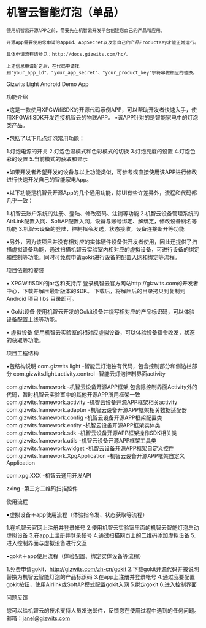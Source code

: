 机智云智能灯泡（单品）
=============

    使用机智云开源APP之前，需要先在机智云开发平台创建您自己的产品和应用。

    开源App需要使用您申请的AppId、AppSecret以及您自己的产品ProductKey才能正常运行。

    具体申请流程请参见：http://docs.gizwits.com/hc/。

    上述信息申请好之后，在代码中请找到"your_app_id"、"your_app_secret"、"your_product_key"字符串做相应的替换。

Gizwits Light Android Demo App

功能介绍

▪这是一款使用XPGWifiSDK的开源代码示例APP，可以帮助开发者快速入手，使用XPGWifiSDK开发连接机智云的物联APP。
▪该APP针对的是智能家电中的灯泡类产品。

▪包括了以下几点灯泡常用功能：

1.灯泡电源的开关
2.灯泡色温模式和色彩模式的切换
3.灯泡亮度的设置
4.灯泡色彩的设置
5.当前模式的获取和显示

▪如果开发者希望开发的设备与以上功能类似，可参考或直接使用该APP进行修改进行快速开发自己的智能家电App。

▪以下功能是机智云开源App的几个通用功能，除UI有些许差异外，流程和代码都几乎一致：

1.机智云账户系统的注册、登陆、修改密码、注销等功能
2.机智云设备管理系统的AirLink配置入网、SoftAP配置入网，设备与账号绑定、解绑定，修改设备别名等功能
3.机智云设备的登陆，控制指令发送，状态接收，设备连接断开等功能

▪另外，因为该项目并没有相对应的实体硬件设备供开发者使用，因此还提供了扫描虚拟设备功能，通过扫描机智云实验室内相对应的虚拟设备，可进行设备的绑定和控制等功能。同时可免费申请gokit进行设备的配置入网和绑定等流程。

项目依赖和安装

▪	XPGWifiSDK的jar包和支持库
登录机智云官方网站http://gizwits.com的开发者中心，下载并解压最新版本的SDK。
下载后，将解压后的目录拷贝到复制到 Android 项目 libs 目录即可。

▪	Gokit设备
使用机智云开发的Gokit设备并烧写相对应的产品标识码，可以体验设备配置上线等功能。

▪	虚拟设备
使用机智云实验室的相对应虚拟设备，可以体验设备指令收发，状态的获取等功能。

项目工程结构

▪包结构说明
com.gizwits.light                              -智能云灯泡独有代码，包含控制部分和侧边栏部分
com.gizwits.light.activity.control             -智能云灯泡控制界面activity

com.gizwits.framework                                -机智云设备开源APP框架,包含除控制界面Activity外的代码，暂时机智云实验室中的其他开源APP所用框架一致
com.gizwits.framework.activity                       -机智云设备开源APP框架相关activity
com.gizwits.framework.adapter                        -机智云设备开源APP框架相关数据适配器
com.gizwits.framework.config                         -机智云设备开源APP框架配置类
com.gizwits.framework.entity                         -机智云设备开源APP框架实体类
com.gizwits.framework.sdk                            -机智云设备开源APP框架操作SDK相关类
com.gizwits.framework.utils                          -机智云设备开源APP框架工具类
com.gizwits.framework.widget                         -机智云设备开源APP框架自定义控件
com.gizwits.framework.XpgApplication                 -机智云设备开源APP框架自定义Application

com.xpg.XXX                                          -机智云通用开发API

zxing                                                -第三方二维码扫描控件

使用流程

▪虚拟设备＋app使用流程（体验指令发、状态获取等流程）

1.在机智云官网上注册并登录帐号
2.使用机智云实验室里面的机智云智能灯泡启动虚拟设备
3.在app上注册并登录帐号
4.通过扫描网页上的二维码添加虚拟设备
5.进入控制界面与虚拟设备进行交互

▪gokit＋app使用流程（体验配置、绑定实体设备等流程）

1.免费申请gokit，http://gizwits.com/zh-cn/gokit
2.下载gokit开源代码并按说明替换为机智云智能灯泡的产品标识码
3.在app上注册并登录帐号
4.通过我要配置gokit按钮，使用Airlink或SoftAP模式配置gokit入网
5.绑定gokit
6.进入控制界面


问题反馈

您可以给机智云的技术支持人员发送邮件，反馈您在使用过程中遇到的任何问题。
邮箱：janel@gizwits.com
